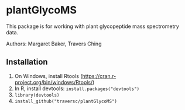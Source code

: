 # plantGlycoMS
This package is for working with plant glycopeptide mass spectrometry data.

Authors: Margaret Baker, Travers Ching

## Installation

1. On Windows, install Rtools (https://cran.r-project.org/bin/windows/Rtools/)
2. In R, install devtools: `install.packages("devtools")`
3. `library(devtools)`
4. `install_github("traversc/plantGlycoMS")`
